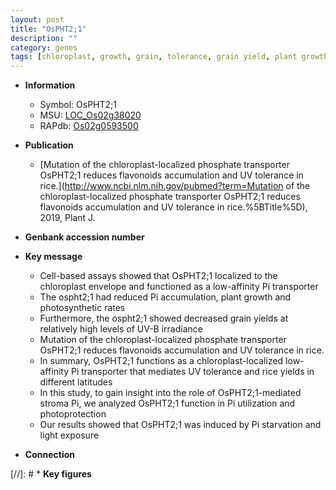 ```yaml
---
layout: post
title: "OsPHT2;1"
description: ""
category: genes
tags: [chloroplast, growth, grain, tolerance, grain yield, plant growth, transporter, phosphate, stroma, Pi,  pi , phosphate transport]
---
```


* **Information**  
    + Symbol: OsPHT2;1  
    + MSU: [LOC_Os02g38020](http://rice.uga.edu/cgi-bin/ORF_infopage.cgi?orf=LOC_Os02g38020)  
    + RAPdb: [Os02g0593500](https://rapdb.dna.affrc.go.jp/locus/?name=Os02g0593500)  

* **Publication**  
    + [Mutation of the chloroplast-localized phosphate transporter OsPHT2;1 reduces flavonoids accumulation and UV tolerance in rice.](http://www.ncbi.nlm.nih.gov/pubmed?term=Mutation of the chloroplast-localized phosphate transporter OsPHT2;1 reduces flavonoids accumulation and UV tolerance in rice.%5BTitle%5D), 2019, Plant J.

* **Genbank accession number**  

* **Key message**  
    + Cell-based assays showed that OsPHT2;1 localized to the chloroplast envelope and functioned as a low-affinity Pi transporter
    + The ospht2;1 had reduced Pi accumulation, plant growth and photosynthetic rates
    + Furthermore, the ospht2;1 showed decreased grain yields at relatively high levels of UV-B irradiance
    + Mutation of the chloroplast-localized phosphate transporter OsPHT2;1 reduces flavonoids accumulation and UV tolerance in rice.
    + In summary, OsPHT2;1 functions as a chloroplast-localized low-affinity Pi transporter that mediates UV tolerance and rice yields in different latitudes
    + In this study, to gain insight into the role of OsPHT2;1-mediated stroma Pi, we analyzed OsPHT2;1 function in Pi utilization and photoprotection
    + Our results showed that OsPHT2;1 was induced by Pi starvation and light exposure

* **Connection**  

[//]: # * **Key figures**  


